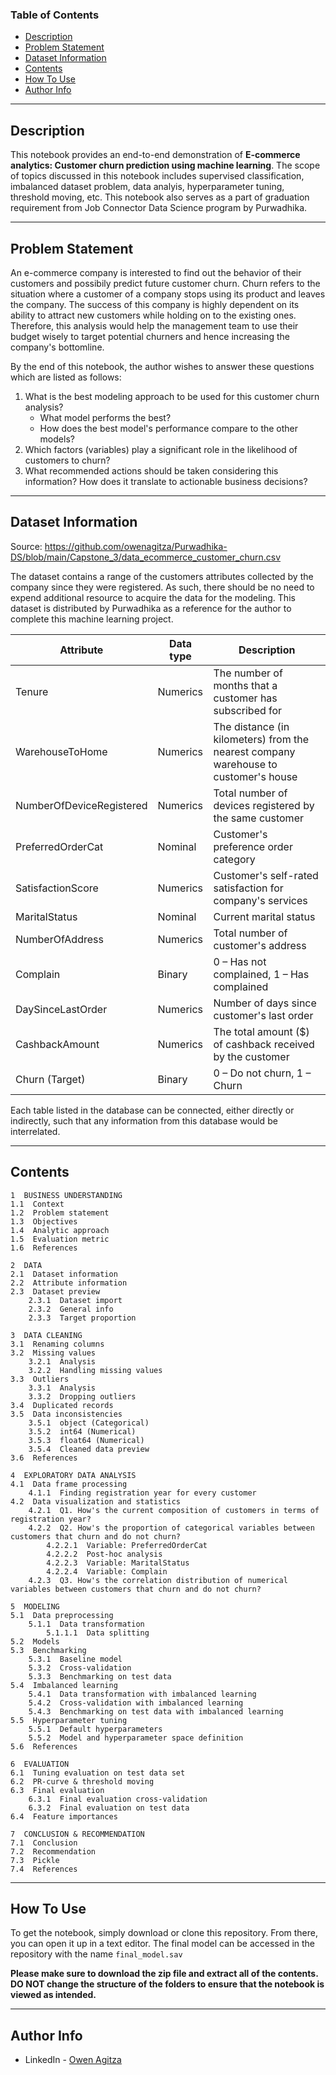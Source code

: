 ### Table of Contents

- [Description](#description)
- [Problem Statement](#problem-statement)
- [Dataset Information](#dataset-information)
- [Contents](#contents)
- [How To Use](#how-to-use)
- [Author Info](#author-info)

---

## Description

This notebook provides an end-to-end demonstration of **E-commerce analytics: Customer churn prediction using machine learning**. The scope of topics discussed in this notebook includes supervised classification, imbalanced dataset problem, data analyis, hyperparameter tuning, threshold moving, etc. This notebook also serves as a part of graduation requirement from Job Connector Data Science program by Purwadhika.

---

## Problem Statement

An e-commerce company is interested to find out the behavior of their customers and possibily predict future customer churn. Churn refers to the situation where a customer of a company stops using its product and leaves the company. The success of this company is highly dependent on its ability to attract new customers while holding on to the existing ones. Therefore, this analysis would help the management team to use their budget wisely to target potential churners and hence increasing the company's bottomline.

By the end of this notebook, the author wishes to answer these questions which are listed as follows:

1. What is the best modeling approach to be used for this customer churn analysis?
    - What model performs the best?
    - How does the best model's performance compare to the other models?
1. Which factors (variables) play a significant role in the likelihood of customers to churn?
1. What recommended actions should be taken considering this information? How does it translate to actionable business decisions?

---

## Dataset Information

Source: https://github.com/owenagitza/Purwadhika-DS/blob/main/Capstone_3/data_ecommerce_customer_churn.csv

The dataset contains a range of the customers attributes collected by the company since they were registered. As such, there should be no need to expend additional resource to acquire the data for the modeling. This dataset is distributed by Purwadhika as a reference for the author to complete this machine learning project.

| Attribute | Data type| Description |
| --- | --- | --- |
| Tenure | Numerics | The number of months that a customer has subscribed for |
| WarehouseToHome | Numerics | The distance (in kilometers) from the nearest company warehouse to customer's house |
| NumberOfDeviceRegistered | Numerics | Total number of devices registered by the same customer |
| PreferredOrderCat | Nominal | Customer's preference order category |
| SatisfactionScore | Numerics | Customer's self-rated satisfaction for company's services |
| MaritalStatus | Nominal | Current marital status |
| NumberOfAddress | Numerics | Total number of customer's address |
| Complain | Binary | 0 – Has not complained, 1 – Has complained |
| DaySinceLastOrder | Numerics | Number of days since customer's last order |
| CashbackAmount | Numerics | The total amount ($) of cashback received by the customer |
| Churn (Target) | Binary | 0 – Do not churn, 1 – Churn |

Each table listed in the database can be connected, either directly or indirectly, such that any information from this database would be interrelated.

---

## Contents

    1  BUSINESS UNDERSTANDING  
    1.1  Context  
    1.2  Problem statement  
    1.3  Objectives  
    1.4  Analytic approach  
    1.5  Evaluation metric  
    1.6  References  
    
    2  DATA  
    2.1  Dataset information
    2.2  Attribute information
    2.3  Dataset preview
        2.3.1  Dataset import
        2.3.2  General info
        2.3.3  Target proportion

    3  DATA CLEANING  
    3.1  Renaming columns  
    3.2  Missing values  
        3.2.1  Analysis  
        3.2.2  Handling missing values  
    3.3  Outliers  
        3.3.1  Analysis  
        3.3.2  Dropping outliers  
    3.4  Duplicated records  
    3.5  Data inconsistencies  
        3.5.1  object (Categorical)  
        3.5.2  int64 (Numerical)  
        3.5.3  float64 (Numerical)  
        3.5.4  Cleaned data preview  
    3.6  References  

    4  EXPLORATORY DATA ANALYSIS  
    4.1  Data frame processing  
        4.1.1  Finding registration year for every customer  
    4.2  Data visualization and statistics  
        4.2.1  Q1. How's the current composition of customers in terms of registration year?  
        4.2.2  Q2. How's the proportion of categorical variables between customers that churn and do not churn?  
            4.2.2.1  Variable: PreferredOrderCat  
            4.2.2.2  Post-hoc analysis  
            4.2.2.3  Variable: MaritalStatus  
            4.2.2.4  Variable: Complain  
        4.2.3  Q3. How's the correlation distribution of numerical variables between customers that churn and do not churn?  

    5  MODELING  
    5.1  Data preprocessing  
        5.1.1  Data transformation  
            5.1.1.1  Data splitting  
    5.2  Models  
    5.3  Benchmarking  
        5.3.1  Baseline model  
        5.3.2  Cross-validation  
        5.3.3  Benchmarking on test data  
    5.4  Imbalanced learning  
        5.4.1  Data transformation with imbalanced learning  
        5.4.2  Cross-validation with imbalanced learning  
        5.4.3  Benchmarking on test data with imbalanced learning  
    5.5  Hyperparameter tuning  
        5.5.1  Default hyperparameters  
        5.5.2  Model and hyperparameter space definition  
    5.6  References  

    6  EVALUATION  
    6.1  Tuning evaluation on test data set  
    6.2  PR-curve & threshold moving  
    6.3  Final evaluation  
        6.3.1  Final evaluation cross-validation  
        6.3.2  Final evaluation on test data  
    6.4  Feature importances  

    7  CONCLUSION & RECOMMENDATION  
    7.1  Conclusion  
    7.2  Recommendation  
    7.3  Pickle  
    7.4  References  

---

## How To Use

To get the notebook, simply download or clone this repository.  From there, you can open it up in a text editor. The final model can be accessed in the repository with the name `final_model.sav`

**Please make sure to download the zip file and extract all of the contents. DO NOT change the structure of the folders to ensure that the notebook is viewed as intended.**

---

## Author Info

- LinkedIn - [Owen Agitza](https://www.linkedin.com/in/owenagitza/)

